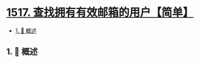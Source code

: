 # [1517. 查找拥有有效邮箱的用户【简单】](https://github.com/Tdahuyou/TNotes.leetcode/tree/main/notes/1517.%20%E6%9F%A5%E6%89%BE%E6%8B%A5%E6%9C%89%E6%9C%89%E6%95%88%E9%82%AE%E7%AE%B1%E7%9A%84%E7%94%A8%E6%88%B7%E3%80%90%E7%AE%80%E5%8D%95%E3%80%91)

<!-- region:toc -->

- [1. 📝 概述](#1--概述)

<!-- endregion:toc -->

## 1. 📝 概述
